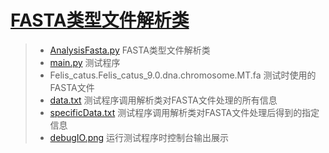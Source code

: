 # [FASTA类型文件解析类](https://github.com/wanghan79/Code-Training/blob/master/ZhaoZiJun/FASTA_file_parsing)
> -  [AnalysisFasta.py](https://github.com/wanghan79/Code-Training/blob/master/ZhaoZiJun/FASTA_file_parsing/AnalysisFasta.py) 
> FASTA类型文件解析类
> - [main.py](https://github.com/wanghan79/Code-Training/blob/master/ZhaoZiJun/FASTA_file_parsing/main.py)
> 测试程序
>- Felis_catus.Felis_catus_9.0.dna.chromosome.MT.fa
> 测试时使用的FASTA文件
> - [data.txt](https://github.com/wanghan79/Code-Training/blob/master/ZhaoZiJun/FASTA_file_parsing/data.txt)
> 测试程序调用解析类对FASTA文件处理的所有信息
> - [specificData.txt](https://github.com/wanghan79/Code-Training/blob/master/ZhaoZiJun/FASTA_file_parsing/specificData.txt)
> 测试程序调用解析类对FASTA文件处理后得到的指定信息
> - [debugIO.png](https://github.com/wanghan79/Code-Training/blob/master/ZhaoZiJun/FASTA_file_parsing/debugIO.png)
> 运行测试程序时控制台输出展示